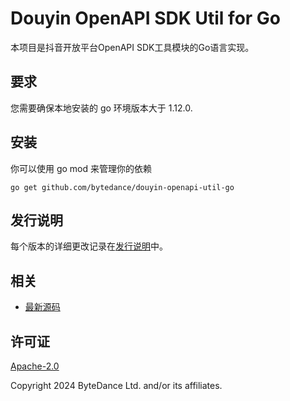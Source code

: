 # Douyin OpenAPI SDK Util for Go
本项目是抖音开放平台OpenAPI SDK工具模块的Go语言实现。

## 要求
您需要确保本地安装的 go 环境版本大于 1.12.0.

## 安装
你可以使用 go mod 来管理你的依赖
```
go get github.com/bytedance/douyin-openapi-util-go
```

## 发行说明
每个版本的详细更改记录在[发行说明](./ChangeLog.txt)中。

## 相关
* [最新源码](https://github.com/aliyun/tea-util/releases)

## 许可证
[Apache-2.0](http://www.apache.org/licenses/LICENSE-2.0)

Copyright 2024 ByteDance Ltd. and/or its affiliates.